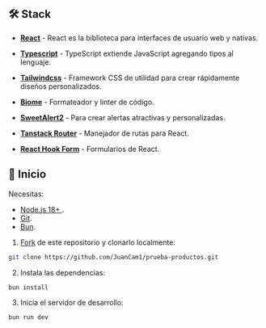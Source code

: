 

## 🛠️ Stack
- [**React**](https://es.react.dev/) - React es la biblioteca para interfaces de usuario web y nativas.

- [**Typescript**](https://www.typescriptlang.org/) - TypeScript extiende JavaScript agregando tipos al lenguaje.


- [**Tailwindcss**](https://tailwindcss.com/) - Framework CSS de utilidad para crear rápidamente diseños personalizados.

- [**Biome**](https://biomejs.dev/) - Formateador y linter de código.

- [**SweetAlert2**](https://sweetalert2.github.io/) - Para crear alertas atractivas y personalizadas.

- [**Tanstack Router**](https://tanstack.com/router/latest/docs/framework/react/overview) - Manejador de rutas para React.

- [**React Hook Form**](https://react-hook-form.com/) - Formularios de React.



## 🚀 Inicio

Necesitas:

- [Node.js 18+ ](https://nodejs.org/en/).
- [Git](https://git-scm.com/).
- [Bun](https://bun.sh/).

1. [Fork](https://github.com/JuanCam1/prueba-productos.git) de este repositorio y clonarlo localmente:

```bash
git clone https://github.com/JuanCam1/prueba-productos.git
```

2. Instala las dependencias:

```bash
bun install
```

3. Inicia el servidor de desarrollo:

```bash
bun run dev
```
